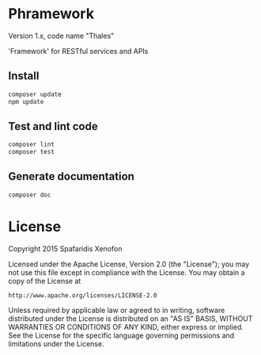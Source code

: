 Phramework
=======

Version 1.x, code name "Thales"

'Framework' for RESTful services and APIs

## Install
```bash
composer update
npm update
```

## Test and lint code
```bash
composer lint
composer test
```

## Generate documentation
```bash
composer doc
```

License
=======
Copyright 2015 Spafaridis Xenofon

Licensed under the Apache License, Version 2.0 (the "License");
you may not use this file except in compliance with the License.
You may obtain a copy of the License at

    http://www.apache.org/licenses/LICENSE-2.0

Unless required by applicable law or agreed to in writing, software
distributed under the License is distributed on an "AS IS" BASIS,
WITHOUT WARRANTIES OR CONDITIONS OF ANY KIND, either express or implied.
See the License for the specific language governing permissions and
limitations under the License.
